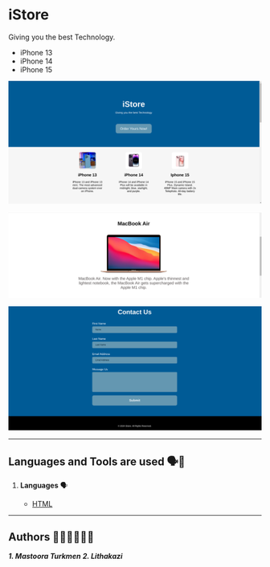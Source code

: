 # iStore

Giving you the best Technology. 

+ iPhone 13
+ iPhone 14
+ iPhone 15

![Screenshot](./screenshot/image.png)

![Screenshot](./screenshot/image-1.png)

![Screenshot](./screenshot/image-2.png)


------

## Languages and Tools are used 🗣️🔧

1. **Languages** 🗣️

    + [HTML](https://github.com/topics/html)



------



## Authors 👩🏻‍💻👩🏻‍💻

***1. Mastoora Turkmen***
***2. Lithakazi***
